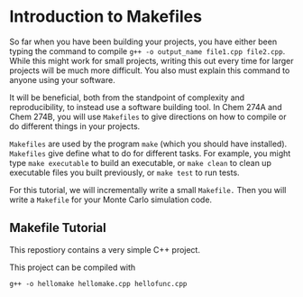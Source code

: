 # Introduction to Makefiles

So far when you have been building your projects, you have either been typing the command to compile `g++ -o output_name file1.cpp file2.cpp`. 
While this might work for small projects, writing this out every time for larger projects will be much more difficult. 
You also must explain this command to anyone using your software.

It will be beneficial, both from the standpoint of complexity and reproducibility, to instead use a software building tool. 
In Chem 274A and Chem 274B, you will use `Makefiles` to give directions on how to compile or do different things in your projects.

`Makefiles` are used by the program `make` (which you should have installed). `Makefiles` give define what to do for different tasks.
For example, you might type `make executable` to build an executable, or `make clean` to clean up executable files you built previously, or `make test` to run tests.

For this tutorial, we will incrementally write a small `Makefile.` Then you will write a `Makefile` for your Monte Carlo simulation code. 

## Makefile Tutorial
This repostiory contains a very simple C++ project.

This project can be compiled with

```
g++ -o hellomake hellomake.cpp hellofunc.cpp
````
